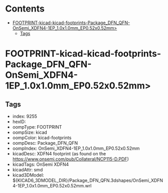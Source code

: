 



Contents
========

* [FOOTPRINT-kicad-kicad-footprints-Package_DFN_QFN-OnSemi_XDFN4-1EP_1.0x1.0mm_EP0.52x0.52mm>](#footprint-kicad-kicad-footprints-package_dfn_qfn-onsemi_xdfn4-1ep_10x10mm_ep052x052mm)
	* [Tags](#tags)

# FOOTPRINT-kicad-kicad-footprints-Package_DFN_QFN-OnSemi_XDFN4-1EP_1.0x1.0mm_EP0.52x0.52mm>

## Tags

- index: 9255
- hexID: 
- oompType: FOOTPRINT
- oompSize: kicad
- oompColor: kicad-footprints
- oompDesc: Package_DFN_QFN
- oompIndex: OnSemi_XDFN4-1EP_1.0x1.0mm_EP0.52x0.52mm
- kicadDesc: XDFN4 footprint (as found on the https://www.onsemi.com/pub/Collateral/NCP115-D.PDF)
- kicadTags: OnSemi XDFN4
- kicadAttr: smd
- kicad3DModel: ${KICAD6_3DMODEL_DIR}/Package_DFN_QFN.3dshapes/OnSemi_XDFN4-1EP_1.0x1.0mm_EP0.52x0.52mm.wrl
